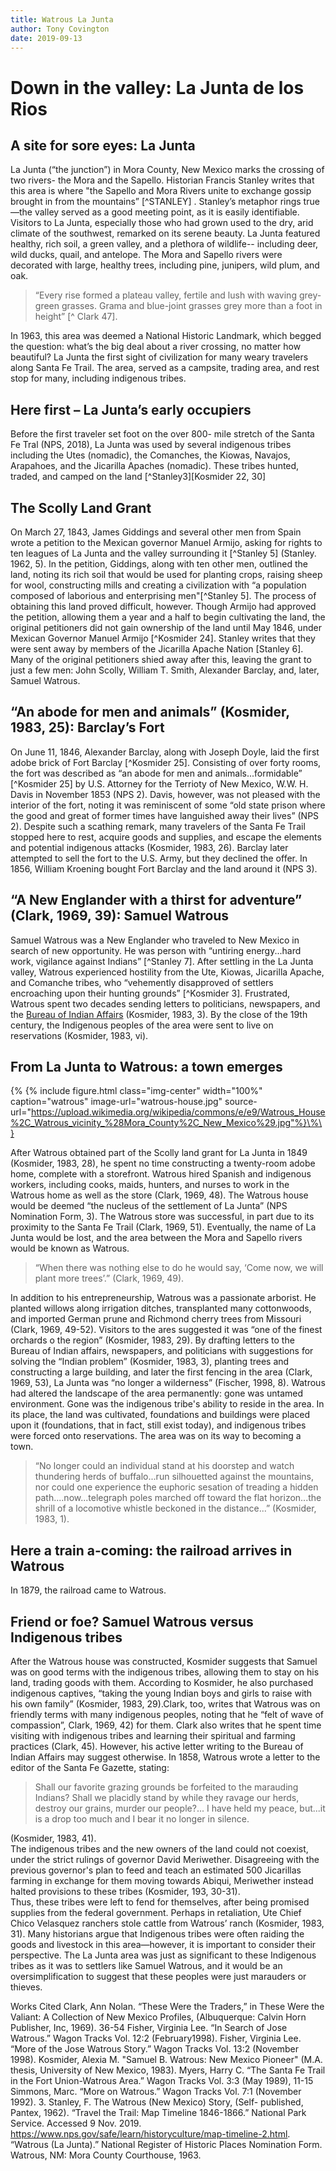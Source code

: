 ```yaml
---
title: Watrous La Junta
author: Tony Covington
date: 2019-09-13
---
```

# Down in the valley: La Junta de los Rios
## A site for sore eyes: La Junta
La Junta (“the junction”) in Mora County, New Mexico marks the crossing of two rivers- the Mora and the Sapello. Historian Francis Stanley writes that this area is where "the Sapello and Mora Rivers unite to exchange gossip brought in from the mountains” [^STANLEY] . Stanley’s metaphor rings true—the valley served as a good meeting point, as it is easily identifiable.
Visitors to La Junta, especially those who had grown used to the dry, arid climate of the southwest, remarked on its serene beauty. La Junta featured healthy, rich soil, a green valley, and a plethora of wildlife-- including deer, wild ducks, quail, and antelope. The Mora and Sapello rivers were decorated with large, healthy trees, including pine, junipers, wild plum, and oak.  
>“Every rise formed a plateau valley, fertile and lush with waving grey-green grasses. Grama and blue-joint grasses grey more than a foot in height” [^ Clark 47].

In 1963, this area was deemed a National Historic Landmark, which begged the question: what’s the big deal about a river crossing, no matter how beautiful? La Junta the first sight of civilization for many weary travelers along Santa Fe Trail. The area, served as a campsite, trading area, and rest stop for many, including indigenous tribes.

## Here first – La Junta’s early occupiers
 Before the first traveler set foot on the over 800- mile stretch of the Santa Fe Tral (NPS, 2018), La Junta was used by several indigenous tribes including the Utes (nomadic), the Comanches, the Kiowas, Navajos, Arapahoes, and the Jicarilla Apaches (nomadic). These tribes hunted, traded, and camped on the land [^Stanley3][Kosmider 22, 30] 
 
## The Scolly Land Grant
On March 27, 1843, James Giddings and several other men from Spain wrote a petition to the Mexican governor Manuel Armijo, asking for rights to ten leagues of La Junta and the valley surrounding it [^Stanley 5] (Stanley. 1962, 5).  In the petition, Giddings, along with ten other men, outlined the land, noting its rich soil that would be used for planting crops, raising sheep for wool, constructing mills and creating a civilization with “a population composed of laborious and enterprising men"[^Stanley 5].  The process of obtaining this land proved difficult, however. Though Armijo had approved the petition, allowing them a year and a half to begin cultivating the land, the original petitioners did not gain ownership of the land until May 1846, under Mexican Governor Manuel Armijo [^Kosmider 24]. Stanley writes that they were sent away by members of the Jicarilla Apache Nation [Stanley 6]. Many of the original petitioners shied away after this, leaving the grant to just a few men: John Scolly, William T. Smith, Alexander Barclay, and, later, Samuel Watrous.  

## “An abode for men and animals” (Kosmider, 1983, 25): Barclay’s Fort
On June 11, 1846, Alexander Barclay, along with Joseph Doyle, laid the first adobe brick of Fort Barclay [^Kosmider 25]. Consisting of over forty rooms, the fort was described as “an abode for men and animals...formidable” [^Kosmider 25] by U.S. Attorney for the Terrioty of New Mexico, W.W. H. Davis in November 1853 (NPS 2).  Davis, however, was not pleased with the interior of the fort, noting it was reminiscent of some “old state prison where the good and great of former times have languished away their lives” (NPS 2). Despite such a scathing remark, many travelers of the Santa Fe Trail stopped here to rest, acquire goods and supplies, and escape the elements and potential indigenous attacks (Kosmider, 1983, 26). Barclay later attempted to sell the fort to the U.S. Army, but they declined the offer. In 1856, William Kroening bought Fort Barclay and the land around it (NPS 3).  

## “A New Englander with a thirst for adventure” (Clark, 1969, 39): Samuel Watrous 
Samuel Watrous was a New Englander who traveled to New Mexico in search of new opportunity.  He was person with “untiring energy...hard work, vigilance against Indians” [^Stanley 7].  After settling in the La Junta valley, Watrous experienced hostility from the Ute, Kiowas, Jicarilla Apache, and Comanche tribes, who “vehemently disapproved of settlers encroaching upon their hunting grounds” [^Kosmider 3]. Frustrated, Watrous spent two decades sending letters to politicians, newspapers, and the [Bureau of Indian Affairs](https://www.bia.gov/bia) (Kosmider, 1983, 3). By the close of the 19th century, the Indigenous peoples of the area were sent to live on reservations (Kosmider, 1983, vi). 

## From La Junta to Watrous: a town emerges
\{\% {% include figure.html class="img-center" width="100%" caption="watrous" image-url="watrous-house.jpg" source- url="https://upload.wikimedia.org/wikipedia/commons/e/e9/Watrous_House%2C_Watrous_vicinity_%28Mora_County%2C_New_Mexico%29.jpg"%}\%\}

After Watrous obtained part of the Scolly land grant for La Junta in 1849 (Kosmider, 1983, 28), he spent no time constructing a twenty-room adobe home, complete with a storefront. Watrous hired Spanish and indigenous workers, including cooks, maids, hunters, and nurses to work in the Watrous home as well as the store (Clark, 1969, 48). The Watrous house would be deemed “the nucleus of the settlement of La Junta” (NPS Nomination Form, 3).  The Watrous store was successful, in part due to its proximity to the Santa Fe Trail (Clark, 1969, 51).  Eventually, the name of La Junta would be lost, and the area between the Mora and Sapello rivers would be known as Watrous. 

>“When there was nothing else to do he would say,
‘Come now, we will plant more trees’.” (Clark, 1969, 49).

In addition to his entrepreneurship, Watrous was a passionate arborist.  He planted willows along irrigation ditches, transplanted many cottonwoods, and imported German prune and Richmond cherry trees from Missouri (Clark, 1969, 49-52). Visitors to the ares suggested it was “one of the finest orchards o the region” (Kosmider, 1983, 29). 
By drafting letters to the Bureau of Indian affairs, newspapers, and politicians with suggestions for solving the “Indian problem” (Kosmider, 1983, 3), planting trees and constructing a large building, and later the first fencing in the area (Clark, 1969, 53), La Junta was “no longer a wilderness” (Fischer, 1998, 8).  Watrous had altered the landscape of the area permanently: gone was untamed environment. Gone was the indigenous tribe's ability to reside in the area.  In its place, the land was cultivated, foundations and buildings were placed upon it (foundations, that in fact, still exist today), and indigenous tribes were forced onto reservations. The area was on its way to becoming a town.   

>“No longer could an individual stand at his doorstep and watch thundering herds of buffalo...run silhouetted against the mountains, nor could one experience the euphoric sesation of treading a hidden path....now...telegraph poles marched off toward the flat horizon...the shrill of a locomotive whistle beckoned in the distance...” (Kosmider, 1983, 1).

## Here a train a-coming: the railroad arrives in Watrous 

In 1879, the railroad came to Watrous. 

## Friend or foe? Samuel Watrous versus Indigenous tribes
After the Watrous house was constructed, Kosmider suggests that Samuel was on good terms with the indigenous tribes, allowing them to stay on his land, trading goods with them.  According to Kosmider, he also purchased indigenous captives, “taking the young Indian boys and girls to raise with his own family” (Kosmider, 1983, 29).Clark, too, writes that Watrous was on friendly terms with many indigenous peoples, noting that he “felt of wave of compassion”, Clark, 1969, 42) for them. Clark also writes that he spent time visiting with indigenous tribes and learning their spiritual and farming practices (Clark, 45). However, his active letter writing to the Bureau of Indian Affairs may suggest otherwise. In 1858, Watrous wrote a letter to the editor of the Santa Fe Gazette, stating:
>Shall our favorite grazing grounds be forfeited to the marauding Indians? Shall we placidly stand by while they ravage our herds, destroy our grains, murder our people?... I have held my peace, but...it is a drop too much and I bear it no longer in silence.


 (Kosmider, 1983, 41).  
The indigenous tribes and the new owners of the land could not coexist, under the strict rulings of governor David Meriwether.  Disagreeing with the previous governor's plan to feed and teach an estimated 500 Jicarillas farming in exchange for them moving towards Abiqui, Meriwether instead halted provisions to these tribes (Kosmider, 193, 30-31).  
 Thus, these tribes were left to fend for themselves, after being promised supplies from the federal government.  Perhaps in retaliation, Ute Chief Chico Velasquez ranchers stole cattle from Watrous’ ranch (Kosmider, 1983, 31). Many historians argue that Indigenous tribes were often raiding the goods and livestock in this area—however, it is important to consider their perspective.  The La Junta area was just as significant to these Indigenous tribes as it was to settlers like Samuel Watrous, and it would be an oversimplification to suggest that these peoples were just marauders or thieves.

















Works Cited
Clark, Ann Nolan. “These Were the Traders,” in These Were the Valiant: A Collection of New Mexico Profiles, (Albuquerque: Calvin Horn Publisher, Inc, 1969). 36-54
Fisher, Virginia Lee. “In Search of Jose Watrous.” Wagon Tracks Vol. 12:2 (February1998).
Fisher, Virginia Lee. “More of the Jose Watrous Story.” Wagon Tracks Vol. 13:2 (November 1998).
Kosmider, Alexia M. "Samuel B. Watrous: New Mexico Pioneer" (M.A. thesis, University of New Mexico, 1983).
Myers, Harry C. “The Santa Fe Trail in the Fort Union-Watrous Area.” Wagon Tracks Vol. 3:3 (May 1989), 11-15
Simmons, Marc. “More on Watrous.” Wagon Tracks Vol. 7:1 (November 1992). 3.
Stanley, F. The Watrous (New Mexico) Story, (Self- published, Pantex, 1962). 
“Travel the Trail: Map Timeline 1846-1866.” National Park Service. Accessed 9 Nov. 2019. https://www.nps.gov/safe/learn/historyculture/map-timeline-2.html.
“Watrous (La Junta).” National Register of Historic Places Nomination Form. Watrous, NM: Mora County Courthouse, 1963. 

